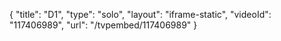 {
    "title": "D1",
    "type": "solo",
    "layout": "iframe-static",
    "videoId": "117406989",
    "url": "\/tvpembed\/117406989"
}